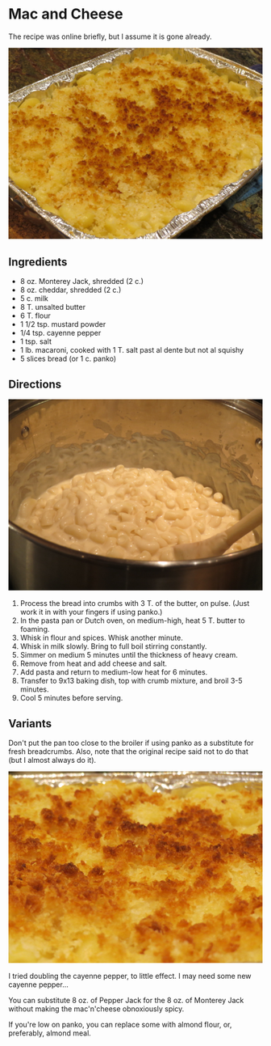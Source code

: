 # Mac and Cheese

The recipe was online briefly, but I assume it is gone already.

![panko mac'n'cheese](../images/macNcheese3.png)

## Ingredients

* 8 oz. Monterey Jack, shredded (2 c.)
* 8 oz. cheddar, shredded (2 c.)
* 5 c. milk
* 8 T. unsalted butter
* 6 T. flour
* 1 1/2 tsp. mustard powder
* 1/4 tsp. cayenne pepper
* 1 tsp. salt
* 1 lb. macaroni, cooked with 1 T. salt past al dente but not al squishy
* 5 slices bread (or 1 c. panko)

## Directions

![in the pot](../images/macNcheese1.png)

1. Process the bread into crumbs with 3 T. of the butter, on pulse.  (Just work it in with your fingers if using panko.)
2. In the pasta pan or Dutch oven, on medium-high, heat 5 T. butter to foaming. 
3. Whisk in flour and spices. Whisk another minute. 
4. Whisk in milk slowly. Bring to full boil stirring constantly. 
5. Simmer on medium 5 minutes until the thickness of heavy cream. 
6. Remove from heat and add cheese and salt. 
7. Add pasta and return to medium-low heat for 6 minutes. 
8. Transfer to 9x13 baking dish, top with crumb mixture, and broil 3-5 minutes. 
9. Cool 5 minutes before serving. 

## Variants

Don't put the pan too close to the broiler if using panko as a substitute for fresh breadcrumbs.  Also, note that the original recipe said not to do that (but I almost always do it).

![panko closeup](../images/macNcheese2.png)

I tried doubling the cayenne pepper, to little effect.  I may need some new cayenne pepper...

You can substitute 8 oz. of Pepper Jack for the 8 oz. of Monterey Jack without making the mac'n'cheese obnoxiously spicy.

If you're low on panko, you can replace some with almond flour, or, preferably, almond meal.
